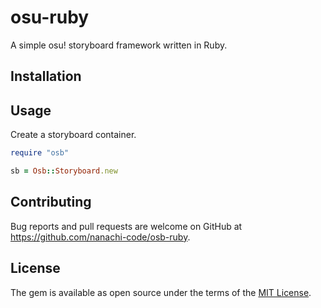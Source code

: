 # osu-ruby
A simple osu! storyboard framework written in Ruby.

## Installation

## Usage

Create a storyboard container.
```rb
require "osb"

sb = Osb::Storyboard.new
```

## Contributing

Bug reports and pull requests are welcome on GitHub at https://github.com/nanachi-code/osb-ruby.

## License

The gem is available as open source under the terms of the [MIT License](https://opensource.org/licenses/MIT).
